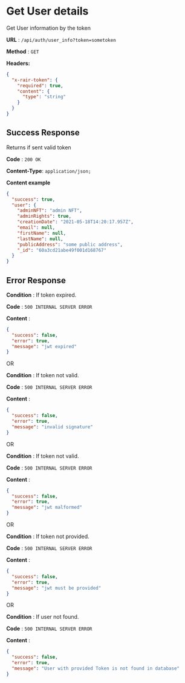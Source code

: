 # Get User details

Get User information by the token

**URL** : `/api/auth/user_info?token=sometoken`

**Method** : `GET`

**Headers:**

```json
{
  "x-rair-token": {
    "required": true,
    "content": {
      "type": "string"
    }
  }
}
```

## Success Response

Returns if sent valid token

**Code** : `200 OK`

**Content-Type**: `application/json;`

**Content example**

```json
{
  "success": true,
  "user": {
    "adminNFT": "admin NFT",
    "adminRights": true,
    "creationDate": "2021-05-18T14:20:17.957Z",
    "email": null,
    "firstName": null,
    "lastName": null,
    "publicAddress": "some public address",
    "_id": "60a3cd21abe49f001d168767"
  }
}
```

## Error Response

**Condition** : If token expired.

**Code** : `500 INTERNAL SERVER ERROR`

**Content** :

```json
{
  "success": false,
  "error": true,
  "message": "jwt expired"
}
```

OR

**Condition** : If token not valid.

**Code** : `500 INTERNAL SERVER ERROR`

**Content** :

```json
{
  "success": false,
  "error": true,
  "message": "invalid signature"
}
```

OR

**Condition** : If token not valid.

**Code** : `500 INTERNAL SERVER ERROR`

**Content** :

```json
{
  "success": false,
  "error": true,
  "message": "jwt malformed"
}
```

OR

**Condition** : If token not provided.

**Code** : `500 INTERNAL SERVER ERROR`

**Content** :

```json
{
  "success": false,
  "error": true,
  "message": "jwt must be provided"
}
```

OR

**Condition** : If user not found.

**Code** : `500 INTERNAL SERVER ERROR`

**Content** :

```json
{
  "success": false,
  "error": true,
  "message": "User with provided Token is not found in database"
}
```
